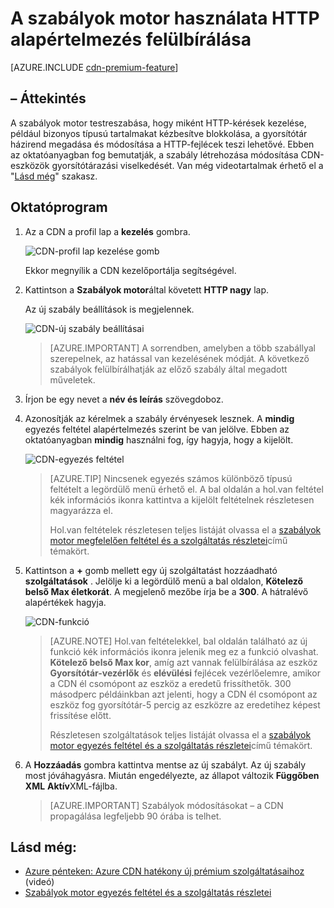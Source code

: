 <properties
    pageTitle="A szabályok motor használata Azure CDN HTTP alapértelmezett működés felülbírálása |} Microsoft Azure"
    description="A szabályok motor lehetővé teszi, hogy hogyan HTTP-kérések kezelnek Azure CDN, például, hogy bizonyos típusú tartalmakat kézbesítve blokkolása testreszabása, gyorsítótár szabályzat kialakítása és módosíthatja a HTTP-fejlécek."
    services="cdn"
    documentationCenter=""
    authors="camsoper"
    manager="erikre"
    editor=""/>

<tags
    ms.service="cdn"
    ms.workload="tbd"
    ms.tgt_pltfrm="na"
    ms.devlang="na"
    ms.topic="article"
    ms.date="07/28/2016"
    ms.author="casoper"/>

# <a name="override-default-http-behavior-using-the-rules-engine"></a>A szabályok motor használata HTTP alapértelmezés felülbírálása

[AZURE.INCLUDE [cdn-premium-feature](../../includes/cdn-premium-feature.md)]

## <a name="overview"></a>– Áttekintés

A szabályok motor testreszabása, hogy miként HTTP-kérések kezelése, például bizonyos típusú tartalmakat kézbesítve blokkolása, a gyorsítótár házirend megadása és módosítása a HTTP-fejlécek teszi lehetővé.  Ebben az oktatóanyagban fog bemutatják, a szabály létrehozása módosítása CDN-eszközök gyorsítótárazási viselkedését.  Van még videotartalmak érhető el a "[Lásd még](#see-also)" szakasz.

## <a name="tutorial"></a>Oktatóprogram

1. Az a CDN a profil lap a **kezelés** gombra.

    ![CDN-profil lap kezelése gomb](./media/cdn-rules-engine/cdn-manage-btn.png)

    Ekkor megnyílik a CDN kezelőportálja segítségével.

2. Kattintson a **Szabályok motor**által követett **HTTP nagy** lap.

    Az új szabály beállítások is megjelennek.

    ![CDN-új szabály beállításai](./media/cdn-rules-engine/cdn-new-rule.png)

    >[AZURE.IMPORTANT] A sorrendben, amelyben a több szabállyal szerepelnek, az hatással van kezelésének módját. A következő szabályok felülbírálhatják az előző szabály által megadott műveletek.
    
3. Írjon be egy nevet a **név és leírás** szövegdoboz.

4. Azonosítják az kérelmek a szabály érvényesek lesznek.  A **mindig** egyezés feltétel alapértelmezés szerint be van jelölve.  Ebben az oktatóanyagban **mindig** használni fog, így hagyja, hogy a kijelölt.

    ![CDN-egyezés feltétel](./media/cdn-rules-engine/cdn-request-type.png)

    >[AZURE.TIP] Nincsenek egyezés számos különböző típusú feltételt a legördülő menü érhető el.  A bal oldalán a hol.van feltétel kék információs ikonra kattintva a kijelölt feltételnek részletesen magyarázza el.
    >
    >Hol.van feltételek részletesen teljes listáját olvassa el a [szabályok motor megfelelően feltétel és a szolgáltatás részletei](https://msdn.microsoft.com/library/mt757336.aspx#Anchor_0)című témakört.

5.  Kattintson a **+** gomb mellett egy új szolgáltatást hozzáadható **szolgáltatások** .  Jelölje ki a legördülő menü a bal oldalon, **Kötelező belső Max életkorát**.  A megjelenő mezőbe írja be a **300**.  A hátralévő alapértékek hagyja.

    ![CDN-funkció](./media/cdn-rules-engine/cdn-new-feature.png)

    >[AZURE.NOTE] Hol.van feltételekkel, bal oldalán található az új funkció kék információs ikonra jelenik meg ez a funkció olvashat.  **Kötelező belső Max kor**, amíg azt vannak felülbírálása az eszköz **Gyorsítótár-vezérlők** és **elévülési** fejlécek vezérlőelemre, amikor a CDN él csomópont az eszköz a eredetű frissíthetők.  300 másodperc példáinkban azt jelenti, hogy a CDN él csomópont az eszköz fog gyorsítótár-5 percig az eszközre az eredetihez képest frissítése előtt.
    >
    >Részletesen szolgáltatások teljes listáját olvassa el a [szabályok motor egyezés feltétel és a szolgáltatás részletei](https://msdn.microsoft.com/library/mt757336.aspx#Anchor_1)című témakört.

6.  A **Hozzáadás** gombra kattintva mentse az új szabályt.  Az új szabály most jóváhagyásra. Miután engedélyezte, az állapot változik **Függőben XML** **Aktív**XML-fájlba.

    >[AZURE.IMPORTANT] Szabályok módosításokat – a CDN propagálása legfeljebb 90 órába is telhet.

## <a name="see-also"></a>Lásd még:
* [Azure pénteken: Azure CDN hatékony új prémium szolgáltatásaihoz](https://azure.microsoft.com/documentation/videos/azure-cdns-powerful-new-premium-features/) (videó)
* [Szabályok motor egyezés feltétel és a szolgáltatás részletei](https://msdn.microsoft.com/library/mt757336.aspx)
